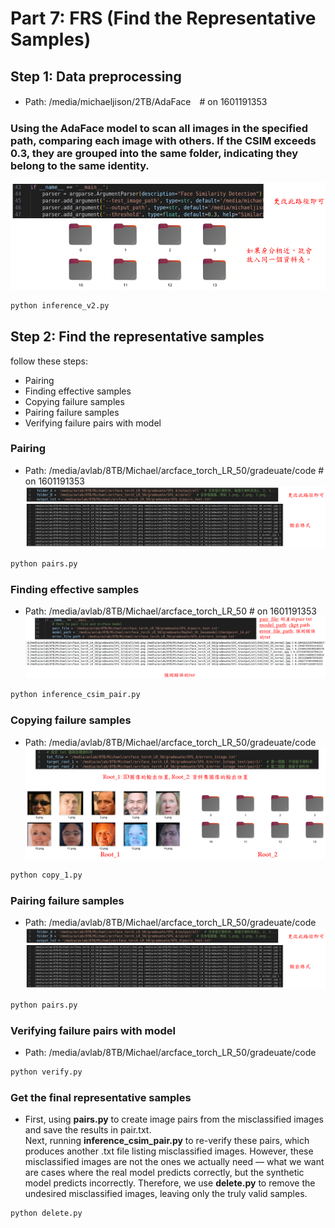 # Part 7: FRS (Find the Representative Samples)
## Step 1: Data preprocessing
- Path: /media/michaeljison/2TB/AdaFace　# on 1601191353
### Using the AdaFace model to scan all images in the specified path, comparing each image with others. If the CSIM exceeds 0.3, they are grouped into the same folder, indicating they belong to the same identity.
![CSIM](csim.png)
```bash
python inference_v2.py
```
## Step 2: Find the representative samples
follow these steps:
- Pairing
- Finding effective samples
- Copying failure samples
- Pairing failure samples
- Verifying failure pairs with model
### Pairing
- Path: /media/avlab/8TB/Michael/arcface_torch_LR_50/gradeuate/code # on 1601191353
![Pairing](pairing.png)
```bash
python pairs.py
```
### Finding effective samples
- Path: /media/avlab/8TB/Michael/arcface_torch_LR_50 # on 1601191353
![Effective Samples](effective_samples.png)
```bash
python inference_csim_pair.py
```
### Copying failure samples
- Path: /media/avlab/8TB/Michael/arcface_torch_LR_50/gradeuate/code
![Copying Failure Samples](copy_fail_samples.png)
```bash
python copy_1.py
```
### Pairing failure samples
- Path: /media/avlab/8TB/Michael/arcface_torch_LR_50/gradeuate/code
![Pairing Failure Samples](pairing.png)
```bash
python pairs.py
```
### Verifying failure pairs with model
- Path: /media/avlab/8TB/Michael/arcface_torch_LR_50/gradeuate/code
```bash
python verify.py
```
### Get the final representative samples
- First, using **pairs.py** to create image pairs from the misclassified images and save the results in pair.txt. \
Next, running **inference_csim_pair.py** to re-verify these pairs, which produces another .txt file listing misclassified images.
However, these misclassified images are not the ones we actually need — what we want are cases where the real model predicts correctly, but the synthetic model predicts incorrectly.
Therefore, we use **delete.py** to remove the undesired misclassified images, leaving only the truly valid samples.
```bash
python delete.py
```
